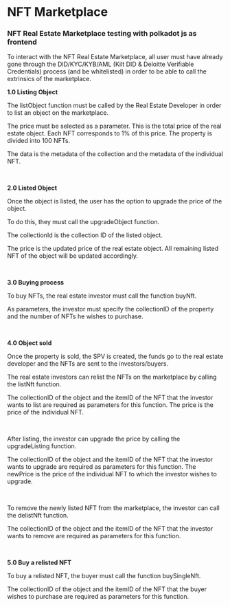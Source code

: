 # NFT Marketplace

### NFT Real Estate Marketplace testing with polkadot js as frontend

To interact with the NFT Real Estate Marketplace, all user must have already gone through the DID/KYC/KYB/AML (Kilt DID & Deloitte Verifiable Credentials) process (and be whitelisted) in order to be able to call the extrinsics of the marketplace.

**1.0 Listing Object**

The listObject function must be called by the Real Estate Developer in order to list an object on the marketplace.

The price must be selected as a parameter. This is the total price of the real estate object. Each NFT corresponds to 1% of this price. The property is divided into 100 NFTs.

The data is the metadata of the collection and the metadata of the individual NFT.

<figure><img src="https://lh7-us.googleusercontent.com/qWJ7cwSyMl-wqD-WXPsh-Rb2OhBdt_pcFDcL6XHfOK6q_Rcm4ADB-q3GLQDFq_Mv_5xarBUp8feSnIrfPlGwS_x7MQv3b7CNtgv9RYaWI6B44JMCcipTuq6TjEzGc0Web18mlYMQCCKYT2f2__kXrg" alt=""><figcaption></figcaption></figure>

\
**2.0 Listed Object**

Once the object is listed, the user has the option to upgrade the price of the object.

To do this, they must call the upgradeObject function.

The collectionId is the collection ID of the listed object.

The price is the updated price of the real estate object. All remaining listed NFT of the object will be updated accordingly.

<figure><img src="https://lh7-us.googleusercontent.com/35x4dZQnyUiz3-spg5c_QO1S7AB_peIppIAcyIUFf2PJzOFXbO_oVThoeF9ToiGmjYDkhhnRodfMt_ESPCpwEQCCOK8Hd-W6g8mcsw0xuHndggmcMuK4E1MyWUSyVmD0RcadFhB8xgVoPbKSotVKPQ" alt=""><figcaption></figcaption></figure>

\
**3.0 Buying process**

To buy NFTs, the real estate investor must call the function buyNft.

As parameters, the investor must specify the collectionID of the property and the number of NFTs he wishes to purchase.

<figure><img src="https://lh7-us.googleusercontent.com/dTP4b7Q8Vd6tZ_DSFpLm09twEUaifRFvAh7ssSPijdKC4SwSsadByluMtTMlidGYLCz9e9DdfBqLVks-SC5FeU66lmtZoHtYB-GY9UhAn_7fJsWq_QvHaehxmeEYM8Az-VjhhNukKKOmyaHcowt_rA" alt=""><figcaption></figcaption></figure>

\
**4.0 Object sold**

Once the property is sold, the SPV is created, the funds go to the real estate developer and the NFTs are sent to the investors/buyers.

The real estate investors can relist the NFTs on the marketplace by calling the listNft function.

The collectionID of the object and the itemID of the NFT that the investor wants to list are required as parameters for this function. The price is the price of the individual NFT.

<figure><img src="https://lh7-us.googleusercontent.com/-Mj_3iZELIBnviHwIZLNZrDugVMI7iBNLzl69OVaLlAuAXGj81uFWVkdbV3ONnAraEhLx_-E7-5Ph9OUtikSSy9ndq1JrfUvhxQGbuEfJe09K3MMNXoaIyKQudAPWVOL-9gnD6ST_RZb4uveFw3MBA" alt=""><figcaption></figcaption></figure>

\
After listing, the investor can upgrade the price by calling the upgradeListing function.

The collectionID of the object and the itemID of the NFT that the investor wants to upgrade are required as parameters for this function. The newPrice is the price of the individual NFT to which the investor wishes to upgrade.

<figure><img src="https://lh7-us.googleusercontent.com/pRzWJLHLe_IIAd--1aQJFbsYkbOgSvtKFMpGMUO9uHSm1RAGV8mktyiNPxQ_BpwgIHXtnobfY1yaJrTrCfhN-byrQqt21bx-Ou4N_3V7tMxhXt6sMl8MUII-81B-QyoseODHYELHmRYoWzCnKKShzA" alt=""><figcaption></figcaption></figure>

\
To remove the newly listed NFT from the marketplace, the investor can call the delistNft function.

The collectionID of the object and the itemID of the NFT that the investor wants to remove are required as parameters for this function.

<figure><img src="https://lh7-us.googleusercontent.com/om5aQV9ir9KdbSBdTBPbfnxlSCUUYEl-wAe4XaRVDfntE0BgHalDm1wvbPmH-gLi_T3RguaPr8dyYZG7opj9pcVZs2_E1uGGxm9F02HLl9rSb_X0nfgA6flNBg96wo92GPJLrnNCT8yCsYyGe9H8oQ" alt=""><figcaption></figcaption></figure>

\
**5.0 Buy a relisted NFT**

To buy a relisted NFT, the buyer must call the function buySingleNft.

The collectionID of the object and the itemID of the NFT that the buyer wishes to purchase are required as parameters for this function.

<figure><img src="https://lh7-us.googleusercontent.com/RpHSeuM9tgh4EEBecquZY9Dj9hzLYCoOXcPbOsHe5fSN_Ax5Uk3fDsQVOPxPFa4lMlcYV77bPP8C0GhU0lqUF_6zS98ktyWrcQZDXRBujqNXN8s4hzksegFBJdIzilzQK_1KaCQ-mb9ZB3Z5FUL6xw" alt=""><figcaption></figcaption></figure>

